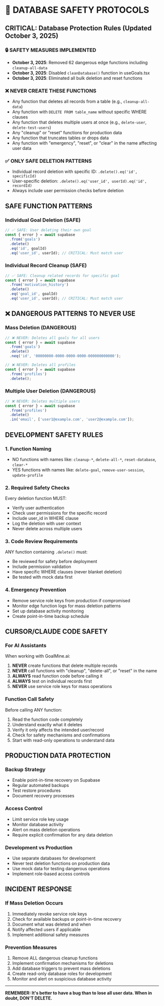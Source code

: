 # 🚨 DATABASE SAFETY PROTOCOLS

## CRITICAL: Database Protection Rules (Updated October 3, 2025)

### 🔒 SAFETY MEASURES IMPLEMENTED
- **October 3, 2025**: Removed 62 dangerous edge functions including `cleanup-all-data`
- **October 3, 2025**: Disabled `cleanDatabase()` function in useGoals.tsx 
- **October 3, 2025**: Eliminated all bulk deletion and reset functions

### ❌ NEVER CREATE THESE FUNCTIONS
- Any function that deletes all records from a table (e.g., `cleanup-all-data`)
- Any function with `DELETE FROM table_name` without specific WHERE clauses
- Any function that deletes multiple users at once (e.g., `delete-user`, `delete-test-users`)
- Any "cleanup" or "reset" functions for production data
- Any function that truncates tables or drops data
- Any function with "emergency", "reset", or "clear" in the name affecting user data

### ✅ ONLY SAFE DELETION PATTERNS
- Individual record deletion with specific ID: `.delete().eq('id', specificId)`
- User-specific deletion: `.delete().eq('user_id', userId).eq('id', recordId)`
- Always include user permission checks before deletion

## SAFE FUNCTION PATTERNS

### Individual Goal Deletion (SAFE)
```typescript
// ✅ SAFE: User deleting their own goal
const { error } = await supabase
  .from('goals')
  .delete()
  .eq('id', goalId)
  .eq('user_id', userId); // CRITICAL: Must match user
```

### Individual Record Cleanup (SAFE)
```typescript
// ✅ SAFE: Cleanup related records for specific goal
const { error } = await supabase
  .from('motivation_history')
  .delete()
  .eq('goal_id', goalId)
  .eq('user_id', userId); // CRITICAL: Must match user
```

## ❌ DANGEROUS PATTERNS TO NEVER USE

### Mass Deletion (DANGEROUS)
```typescript
// ❌ NEVER: Deletes all goals for all users
const { error } = await supabase
  .from('goals')
  .delete()
  .neq('id', '00000000-0000-0000-0000-000000000000');

// ❌ NEVER: Deletes all profiles
const { error } = await supabase
  .from('profiles')
  .delete();
```

### Multiple User Deletion (DANGEROUS)
```typescript
// ❌ NEVER: Deletes multiple users
const { error } = await supabase
  .from('profiles')
  .delete()
  .in('email', ['user1@example.com', 'user2@example.com']);
```

## DEVELOPMENT SAFETY RULES

### 1. Function Naming
- NO functions with names like: `cleanup-*`, `delete-all-*`, `reset-database`, `clear-*`
- YES functions with names like: `delete-goal`, `remove-user-session`, `update-profile`

### 2. Required Safety Checks
Every deletion function MUST:
- Verify user authentication
- Check user permissions for the specific record
- Include user_id in WHERE clause
- Log the deletion with user context
- Never delete across multiple users

### 3. Code Review Requirements
ANY function containing `.delete()` must:
- Be reviewed for safety before deployment
- Include permission validation
- Have specific WHERE clauses (never blanket deletion)
- Be tested with mock data first

### 4. Emergency Prevention
- Remove service role keys from production if compromised
- Monitor edge function logs for mass deletion patterns
- Set up database activity monitoring
- Create point-in-time backup schedule

## CURSOR/CLAUDE CODE SAFETY

### For AI Assistants
When working with GoalMine.ai:
1. **NEVER** create functions that delete multiple records
2. **NEVER** call functions with "cleanup", "delete-all", or "reset" in the name
3. **ALWAYS** read function code before calling it
4. **ALWAYS** test on individual records first
5. **NEVER** use service role keys for mass operations

### Function Call Safety
Before calling ANY function:
1. Read the function code completely
2. Understand exactly what it deletes
3. Verify it only affects the intended user/record
4. Check for safety mechanisms and confirmations
5. Start with read-only operations to understand data

## PRODUCTION DATA PROTECTION

### Backup Strategy
- Enable point-in-time recovery on Supabase
- Regular automated backups
- Test restore procedures
- Document recovery processes

### Access Control
- Limit service role key usage
- Monitor database activity
- Alert on mass deletion operations
- Require explicit confirmation for any data deletion

### Development vs Production
- Use separate databases for development
- Never test deletion functions on production data
- Use mock data for testing dangerous operations
- Implement role-based access controls

## INCIDENT RESPONSE

### If Mass Deletion Occurs
1. Immediately revoke service role keys
2. Check for available backups or point-in-time recovery
3. Document what was deleted and when
4. Notify affected users if applicable
5. Implement additional safety measures

### Prevention Measures
1. Remove ALL dangerous cleanup functions
2. Implement confirmation mechanisms for deletions
3. Add database triggers to prevent mass deletions
4. Create read-only database roles for development
5. Monitor and alert on suspicious database activity

---

**REMEMBER: It's better to have a bug than to lose all user data. When in doubt, DON'T DELETE.**